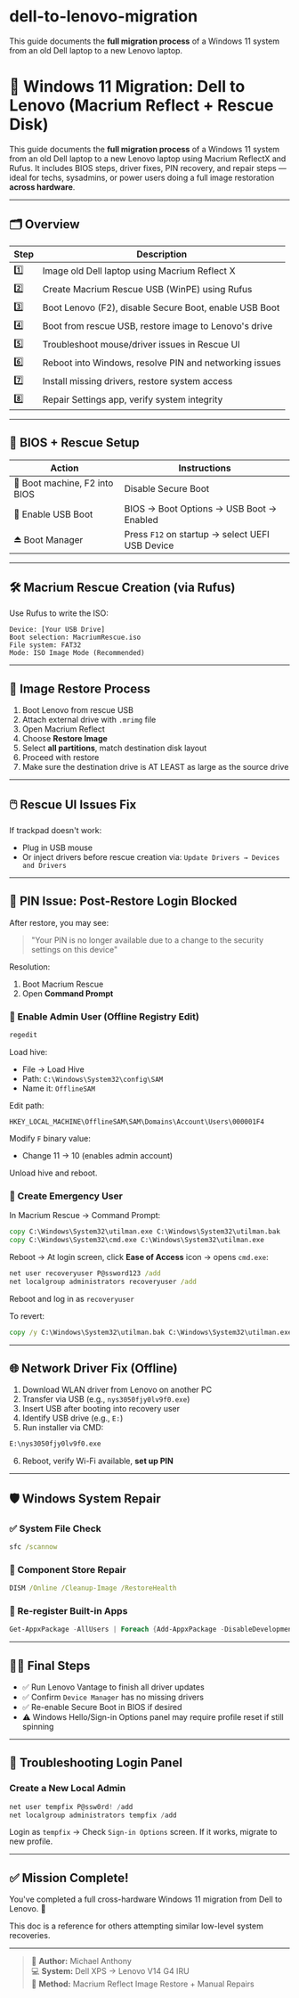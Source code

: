 # dell-to-lenovo-migration
This guide documents the **full migration process** of a Windows 11 system from an old Dell laptop to a new Lenovo laptop.
# 🧭 Windows 11 Migration: Dell to Lenovo (Macrium Reflect + Rescue Disk)

This guide documents the **full migration process** of a Windows 11 system from an old Dell laptop to a new Lenovo laptop using Macrium ReflectX and Rufus.
It includes BIOS steps, driver fixes, PIN recovery, and repair steps — ideal for techs, sysadmins, or power users doing a full image restoration **across hardware**.

---

## 🗂️ Overview
| Step | Description |
|------|-------------|
| 1️⃣ | Image old Dell laptop using Macrium Reflect X |
| 2️⃣ | Create Macrium Rescue USB (WinPE) using Rufus |
| 3️⃣ | Boot Lenovo (F2), disable Secure Boot, enable USB Boot |
| 4️⃣ | Boot from rescue USB, restore image to Lenovo's drive |
| 5️⃣ | Troubleshoot mouse/driver issues in Rescue UI |
| 6️⃣ | Reboot into Windows, resolve PIN and networking issues |
| 7️⃣ | Install missing drivers, restore system access |
| 8️⃣ | Repair Settings app, verify system integrity |

---

## 🔧 BIOS + Rescue Setup
| Action | Instructions |
|--------|--------------|
| 🔐 Boot machine, F2 into BIOS | Disable Secure Boot | BIOS → Security → Secure Boot → Disabled |
| 💽 Enable USB Boot | BIOS → Boot Options → USB Boot → Enabled |
| ⏏️ Boot Manager | Press `F12` on startup → select UEFI USB Device |

---

## 🛠️ Macrium Rescue Creation (via Rufus)
Use Rufus to write the ISO:
```text
Device: [Your USB Drive]
Boot selection: MacriumRescue.iso
File system: FAT32
Mode: ISO Image Mode (Recommended)
```

---

## 🔁 Image Restore Process
1. Boot Lenovo from rescue USB
2. Attach external drive with `.mrimg` file
3. Open Macrium Reflect
4. Choose **Restore Image**
5. Select **all partitions**, match destination disk layout
6. Proceed with restore
7. Make sure the destination drive is AT LEAST as large as the source drive

---

## 🖱️ Rescue UI Issues Fix
If trackpad doesn't work:
- Plug in USB mouse
- Or inject drivers before rescue creation via: `Update Drivers → Devices and Drivers`

---

## 🔑 PIN Issue: Post-Restore Login Blocked
After restore, you may see:
> "Your PIN is no longer available due to a change to the security settings on this device"

Resolution:
1. Boot Macrium Rescue
2. Open **Command Prompt**

### 👤 Enable Admin User (Offline Registry Edit)
```powershell
regedit
```
Load hive:
- File → Load Hive
- Path: `C:\Windows\System32\config\SAM`
- Name it: `OfflineSAM`

Edit path:
```
HKEY_LOCAL_MACHINE\OfflineSAM\SAM\Domains\Account\Users\000001F4
```
Modify `F` binary value:
- Change 11 → 10 (enables admin account)

Unload hive and reboot.

### 👤 Create Emergency User
In Macrium Rescue → Command Prompt:
```cmd
copy C:\Windows\System32\utilman.exe C:\Windows\System32\utilman.bak
copy C:\Windows\System32\cmd.exe C:\Windows\System32\utilman.exe
```
Reboot → At login screen, click **Ease of Access** icon → opens `cmd.exe`:
```cmd
net user recoveryuser P@ssword123 /add
net localgroup administrators recoveryuser /add
```
Reboot and log in as `recoveryuser`

To revert:
```cmd
copy /y C:\Windows\System32\utilman.bak C:\Windows\System32\utilman.exe
```

---

## 🌐 Network Driver Fix (Offline)
1. Download WLAN driver from Lenovo on another PC
2. Transfer via USB (e.g., `nys3050fjy0lv9f0.exe`)
3. Insert USB after booting into recovery user
4. Identify USB drive (e.g., `E:`)
5. Run installer via CMD:
```cmd
E:\nys3050fjy0lv9f0.exe
```
6. Reboot, verify Wi-Fi available, **set up PIN**

---

## 🛡️ Windows System Repair
### ✅ System File Check
```cmd
sfc /scannow
```

### 🧱 Component Store Repair
```cmd
DISM /Online /Cleanup-Image /RestoreHealth
```

### 🔁 Re-register Built-in Apps
```powershell
Get-AppxPackage -AllUsers | Foreach {Add-AppxPackage -DisableDevelopmentMode -Register "$($_.InstallLocation)\AppXManifest.xml"}
```

---

## 👨‍🔧 Final Steps
- ✅ Run Lenovo Vantage to finish all driver updates
- ✅ Confirm `Device Manager` has no missing drivers
- ✅ Re-enable Secure Boot in BIOS if desired
- ⚠️ Windows Hello/Sign-in Options panel may require profile reset if still spinning

---

## 🧪 Troubleshooting Login Panel
### Create a New Local Admin
```powershell
net user tempfix P@ssw0rd! /add
net localgroup administrators tempfix /add
```
Login as `tempfix` → Check `Sign-in Options` screen. If it works, migrate to new profile.

---

## ✅ Mission Complete!
You've completed a full cross-hardware Windows 11 migration from Dell to Lenovo. 🎉

This doc is a reference for others attempting similar low-level system recoveries.

---

> 🧠 **Author:** Michael Anthony  
> 💻 **System:** Dell XPS → Lenovo V14 G4 IRU  
> 🔁 **Method:** Macrium Reflect Image Restore + Manual Repairs
